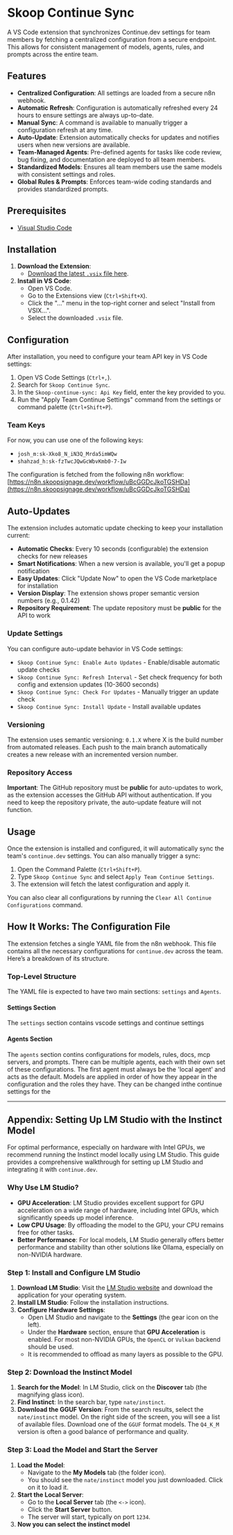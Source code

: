 # Skoop Continue Sync

A VS Code extension that synchronizes Continue.dev settings for team members by fetching a centralized configuration from a secure endpoint. This allows for consistent management of models, agents, rules, and prompts across the entire team.

## Features

- **Centralized Configuration**: All settings are loaded from a secure n8n webhook.
- **Automatic Refresh**: Configuration is automatically refreshed every 24 hours to ensure settings are always up-to-date.
- **Manual Sync**: A command is available to manually trigger a configuration refresh at any time.
- **Auto-Update**: Extension automatically checks for updates and notifies users when new versions are available.
- **Team-Managed Agents**: Pre-defined agents for tasks like code review, bug fixing, and documentation are deployed to all team members.
- **Standardized Models**: Ensures all team members use the same models with consistent settings and roles.
- **Global Rules & Prompts**: Enforces team-wide coding standards and provides standardized prompts.

## Prerequisites

- [Visual Studio Code](https://code.visualstudio.com/)

## Installation

1.  **Download the Extension**:
    *   [Download the latest `.vsix` file here](https://github.com/SKOOP-Digital/skoop-continue-sync/releases/latest/download/skoop-continue-sync.vsix).
2.  **Install in VS Code**:
    *   Open VS Code.
    *   Go to the Extensions view (`Ctrl+Shift+X`).
    *   Click the "..." menu in the top-right corner and select "Install from VSIX...".
    *   Select the downloaded `.vsix` file.
## Configuration

After installation, you need to configure your team API key in VS Code settings:

1.  Open VS Code Settings (`Ctrl+,`).
2.  Search for `Skoop Continue Sync`.
3.  In the `Skoop-continue-sync: Api Key` field, enter the key provided to you.
4.  Run the "Apply Team Continue Settings" command from the settings or command palette (`Ctrl+Shift+P`).

### Team Keys

For now, you can use one of the following keys:

-   `josh_m:sk-Xko8_N_iN3Q_Mrda5imWQw`
-   `shahzad_h:sk-fzTwcJQwGcWbvKmb0-7-Iw`

The configuration is fetched from the following n8n workflow:
[https://n8n.skoopsignage.dev/workflow/uBcGGDcJkoTGSHDa](https://n8n.skoopsignage.dev/workflow/uBcGGDcJkoTGSHDa)

## Auto-Updates

The extension includes automatic update checking to keep your installation current:

- **Automatic Checks**: Every 10 seconds (configurable) the extension checks for new releases
- **Smart Notifications**: When a new version is available, you'll get a popup notification
- **Easy Updates**: Click "Update Now" to open the VS Code marketplace for installation
- **Version Display**: The extension shows proper semantic version numbers (e.g., 0.1.42)
- **Repository Requirement**: The update repository must be **public** for the API to work

### Update Settings

You can configure auto-update behavior in VS Code settings:

- `Skoop Continue Sync: Enable Auto Updates` - Enable/disable automatic update checks
- `Skoop Continue Sync: Refresh Interval` - Set check frequency for both config and extension updates (10-3600 seconds)
- `Skoop Continue Sync: Check For Updates` - Manually trigger an update check
- `Skoop Continue Sync: Install Update` - Install available updates

### Versioning

The extension uses semantic versioning: `0.1.X` where X is the build number from automated releases. Each push to the main branch automatically creates a new release with an incremented version number.

### Repository Access

**Important**: The GitHub repository must be **public** for auto-updates to work, as the extension accesses the GitHub API without authentication. If you need to keep the repository private, the auto-update feature will not function.

## Usage

Once the extension is installed and configured, it will automatically sync the team's `continue.dev` settings. You can also manually trigger a sync:

1.  Open the Command Palette (`Ctrl+Shift+P`).
2.  Type `Skoop Continue Sync` and select `Apply Team Continue Settings`.
3.  The extension will fetch the latest configuration and apply it.

You can also clear all configurations by running the `Clear All Continue Configurations` command.

## How It Works: The Configuration File

The extension fetches a single YAML file from the n8n webhook. This file contains all the necessary configurations for `continue.dev` across the team. Here’s a breakdown of its structure.

### Top-Level Structure

The YAML file is expected to have two main sections: `settings` and `Agents`.

#### Settings Section

The `settings` section contains vscode settings and continue settings

#### Agents Section

The `agents` section contins configurations for models, rules, docs, mcp servers, and prompts. 
There can be multiple agents, each with their own set of these configurations.
The first agent must always be the 'local agent' and acts as the default.
Models are applied in order of how they appear in the configuration and the roles they have. They can be changed inthe continue settings for the

---

## Appendix: Setting Up LM Studio with the Instinct Model

For optimal performance, especially on hardware with Intel GPUs, we recommend running the Instinct model locally using LM Studio. This guide provides a comprehensive walkthrough for setting up LM Studio and integrating it with `continue.dev`.

### Why Use LM Studio?

-   **GPU Acceleration**: LM Studio provides excellent support for GPU acceleration on a wide range of hardware, including Intel GPUs, which significantly speeds up model inference.
-   **Low CPU Usage**: By offloading the model to the GPU, your CPU remains free for other tasks.
-   **Better Performance**: For local models, LM Studio generally offers better performance and stability than other solutions like Ollama, especially on non-NVIDIA hardware.

### Step 1: Install and Configure LM Studio

1.  **Download LM Studio**: Visit the [LM Studio website](https://lmstudio.ai/) and download the application for your operating system.
2.  **Install LM Studio**: Follow the installation instructions.
3.  **Configure Hardware Settings**:
    *   Open LM Studio and navigate to the **Settings** (the gear icon on the left).
    *   Under the **Hardware** section, ensure that **GPU Acceleration** is enabled. For most non-NVIDIA GPUs, the `OpenCL` or `Vulkan` backend should be used.
    *   It is recommended to offload as many layers as possible to the GPU.

### Step 2: Download the Instinct Model

1.  **Search for the Model**: In LM Studio, click on the **Discover** tab (the magnifying glass icon).
2.  **Find Instinct**: In the search bar, type `nate/instinct`.
3.  **Download the GGUF Version**: From the search results, select the `nate/instinct` model. On the right side of the screen, you will see a list of available files. Download one of the `GGUF` format models. The `Q4_K_M` version is often a good balance of performance and quality.

### Step 3: Load the Model and Start the Server

1.  **Load the Model**:
    *   Navigate to the **My Models** tab (the folder icon).
    *   You should see the `nate/instinct` model you just downloaded. Click on it to load it.
2.  **Start the Local Server**:
    *   Go to the **Local Server** tab (the `<->` icon).
    *   Click the **Start Server** button.
    *   The server will start, typically on port `1234`.
3.  **Now you can select the instinct model**
